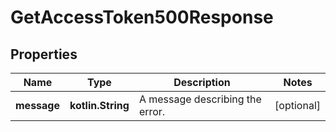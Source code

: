 
# GetAccessToken500Response

## Properties
Name | Type | Description | Notes
------------ | ------------- | ------------- | -------------
**message** | **kotlin.String** | A message describing the error. |  [optional]



